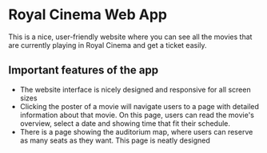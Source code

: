 # Royal Cinema Web App

This is a nice, user-friendly website where you can see all the movies that are currently playing in Royal Cinema and get a ticket easily.

## Important features of the app
- The website interface is nicely designed and responsive for all screen sizes 
- Clicking the poster of a movie will navigate users to a page with detailed information about that movie. On this page, users can read the movie's overview, select a date and showing time that fit their schedule. 
- There is a page showing the auditorium map, where users can reserve as many seats as they want. This page is neatly designed
